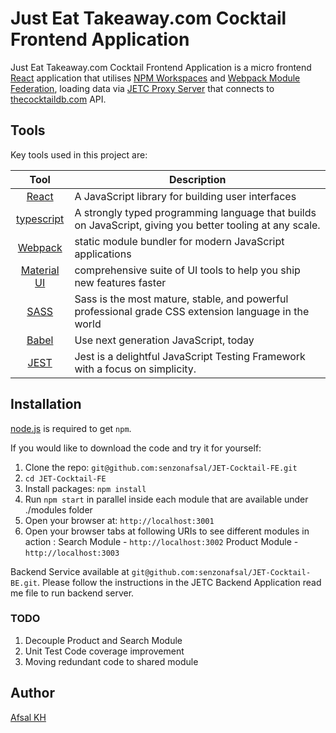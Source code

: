 # Just Eat Takeaway.com Cocktail Frontend Application
Just Eat Takeaway.com Cocktail Frontend Application is a micro frontend [React](http://facebook.github.io/react/index.html) application that utilises [NPM Workspaces](https://docs.npmjs.com/cli/v8/using-npm/workspaces) and [Webpack Module Federation](https://webpack.js.org/concepts/module-federation/), loading data via [JETC Proxy Server](git@github.com:senzonafsal/JET-Cocktail-BE.git) that connects to [thecocktaildb.com](https://www.thecocktaildb.com/) API.

## Tools
Key tools used in this project are:

|                        Tool                         | Description   |
|:---------------------------------------------------:|--------------|
| [React](http://facebook.github.io/react/index.html) | A JavaScript library for building user interfaces |
|    [typescript](https://www.typescriptlang.org/)    | A strongly typed programming language that builds on JavaScript, giving you better tooling at any scale. |
|         [Webpack](https://webpack.js.org/)          | static module bundler for modern JavaScript applications |
|           [Material UI](https://mui.com/)           | comprehensive suite of UI tools to help you ship new features faster |
|            [SASS](http://sass-lang.com/)            | 	Sass is the most mature, stable, and powerful professional grade CSS extension language in the world |
|            [Babel](https://babeljs.io/)             | Use next generation JavaScript, today |
|             [JEST](https://jestjs.io/)              | Jest is a delightful JavaScript Testing Framework with a focus on simplicity. |

## Installation
[node.js](http://nodejs.org/download/) is required to get ``npm``.

If you would like to download the code and try it for yourself:

1. Clone the repo: `git@github.com:senzonafsal/JET-Cocktail-FE.git`
2. `cd JET-Cocktail-FE`
2. Install packages: `npm install`
3. Run `npm start` in parallel inside each module that are available under ./modules folder
4. Open your browser at: `http://localhost:3001`
5. Open your browser tabs at following URIs to see different modules in action :
   Search Module - `http://localhost:3002`
   Product Module - `http://localhost:3003`

Backend Service available at `git@github.com:senzonafsal/JET-Cocktail-BE.git`. 
Please follow the instructions in the JETC Backend Application read me file to run backend server. 

### TODO
1. Decouple Product and Search Module
2. Unit Test Code coverage improvement
3. Moving redundant code to shared module

## Author
[Afsal KH](https://github.com/senzonafsal)